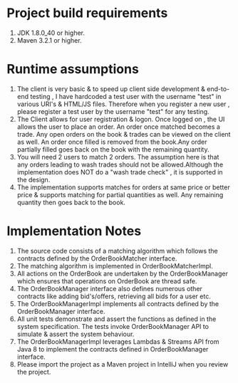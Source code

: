 # Project build requirements
1. JDK 1.8.0_40 or higher.
2. Maven 3.2.1 or higher.

# Runtime assumptions
1. The client is very basic & to speed up client side development & end-to-end testing , I have hardcoded a test user with the username "test" in various URI's & HTML/JS files. Therefore when you register a new user , please register a test user by the username "test" for any testing.
2. The Client allows for user registration & logon. Once logged on , the UI allows the user to place an order. An order once matched becomes a trade. Any open orders on the book & trades can be viewed on the client as well. An order once filled is removed from the book.Any order partially filled goes back on the book with the remaining quantity.
2. You will need 2 users to match 2 orders. The assumption here is that any orders leading to wash trades should not be allowed.Although the implementation
does NOT do a "wash trade check" , it is supported in the design.
3. The implementation supports matches for orders at same price or better price & supports matching for partial quantities as well.
Any remaining quantity then goes back to the book.


# Implementation Notes
1. The source code consists of a matching algorithm which follows the contracts defined by the OrderBookMatcher interface.
2. The matching algorithm is implemented in OrderBookMatcherImpl.
3. All actions on the OrderBook are undertaken by the OrderBookManager which ensures that operations on OrderBook are thread safe.
4. The OrderBookManager interface also defines numerous other contracts like adding bid's/offers, retrieving all bids for a user etc.
5. The OrderBookManagerImpl implements all contracts defined by the OrderBookManager interface.
6. All unit tests demonstrate and assert the functions as defined in the system specification. The tests invoke OrderBookManager API to simulate & assert the system behaviour.
7. The OrderBookManagerImpl leverages Lambdas & Streams API from Java 8 to implement the contracts defined in OrderBookManager interface.
8. Please import the project as a Maven project in IntelliJ when you review the project.

